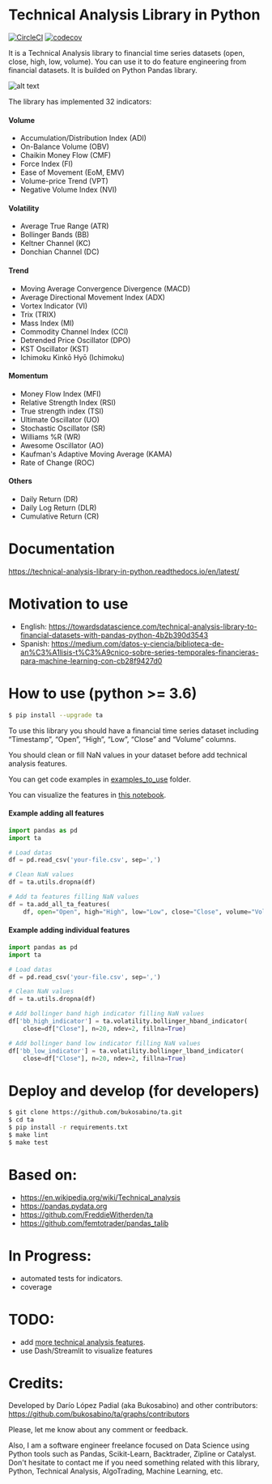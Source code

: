 # Technical Analysis Library in Python

[![CircleCI](https://circleci.com/gh/bukosabino/ta/tree/master.svg?style=svg)](https://circleci.com/gh/bukosabino/ta/tree/master)
[![codecov](https://codecov.io/gh/bukosabino/ta/branch/master/graph/badge.svg)](https://codecov.io/gh/bukosabino/ta)


It is a Technical Analysis library to financial time series datasets (open, close, high, low, volume). You can use it to do feature engineering from financial datasets. It is builded on Python Pandas library.

![alt text](https://raw.githubusercontent.com/bukosabino/ta/master/doc/figure.png)

The library has implemented 32 indicators:

#### Volume

* Accumulation/Distribution Index (ADI)
* On-Balance Volume (OBV)
* Chaikin Money Flow (CMF)
* Force Index (FI)
* Ease of Movement (EoM, EMV)
* Volume-price Trend (VPT)
* Negative Volume Index (NVI)

#### Volatility

* Average True Range (ATR)
* Bollinger Bands (BB)
* Keltner Channel (KC)
* Donchian Channel (DC)

#### Trend

* Moving Average Convergence Divergence (MACD)
* Average Directional Movement Index (ADX)
* Vortex Indicator (VI)
* Trix (TRIX)
* Mass Index (MI)
* Commodity Channel Index (CCI)
* Detrended Price Oscillator (DPO)
* KST Oscillator (KST)
* Ichimoku Kinkō Hyō (Ichimoku)

#### Momentum

* Money Flow Index (MFI)
* Relative Strength Index (RSI)
* True strength index (TSI)
* Ultimate Oscillator (UO)
* Stochastic Oscillator (SR)
* Williams %R (WR)
* Awesome Oscillator (AO)
* Kaufman's Adaptive Moving Average (KAMA)
* Rate of Change (ROC)

#### Others

* Daily Return (DR)
* Daily Log Return (DLR)
* Cumulative Return (CR)


# Documentation

https://technical-analysis-library-in-python.readthedocs.io/en/latest/


# Motivation to use

* English: https://towardsdatascience.com/technical-analysis-library-to-financial-datasets-with-pandas-python-4b2b390d3543
* Spanish: https://medium.com/datos-y-ciencia/biblioteca-de-an%C3%A1lisis-t%C3%A9cnico-sobre-series-temporales-financieras-para-machine-learning-con-cb28f9427d0


# How to use (python >= 3.6)

```sh
$ pip install --upgrade ta
```

To use this library you should have a financial time series dataset including “Timestamp”, “Open”, “High”, “Low”, “Close” and “Volume” columns.

You should clean or fill NaN values in your dataset before add technical analysis features.

You can get code examples in [examples_to_use](https://github.com/bukosabino/ta/tree/master/examples_to_use) folder.

You can visualize the features in [this notebook](https://github.com/bukosabino/ta/blob/master/examples_to_use/visualize_features.ipynb).


#### Example adding all features

```python
import pandas as pd
import ta

# Load datas
df = pd.read_csv('your-file.csv', sep=',')

# Clean NaN values
df = ta.utils.dropna(df)

# Add ta features filling NaN values
df = ta.add_all_ta_features(
    df, open="Open", high="High", low="Low", close="Close", volume="Volume_BTC", fillna=True)
```


#### Example adding individual features

```python
import pandas as pd
import ta

# Load datas
df = pd.read_csv('your-file.csv', sep=',')

# Clean NaN values
df = ta.utils.dropna(df)

# Add bollinger band high indicator filling NaN values
df['bb_high_indicator'] = ta.volatility.bollinger_hband_indicator(
    close=df["Close"], n=20, ndev=2, fillna=True)

# Add bollinger band low indicator filling NaN values
df['bb_low_indicator'] = ta.volatility.bollinger_lband_indicator(
    close=df["Close"], n=20, ndev=2, fillna=True)
```


# Deploy and develop (for developers)

```sh
$ git clone https://github.com/bukosabino/ta.git
$ cd ta
$ pip install -r requirements.txt
$ make lint
$ make test
```


# Based on:

* https://en.wikipedia.org/wiki/Technical_analysis
* https://pandas.pydata.org
* https://github.com/FreddieWitherden/ta
* https://github.com/femtotrader/pandas_talib


# In Progress:

* automated tests for indicators.
* coverage


# TODO:

* add [more technical analysis features](https://en.wikipedia.org/wiki/Technical_analysis).
* use Dash/Streamlit to visualize features


# Credits:

Developed by Darío López Padial (aka Bukosabino) and other contributors: https://github.com/bukosabino/ta/graphs/contributors

Please, let me know about any comment or feedback.

Also, I am a software engineer freelance focused on Data Science using Python tools such as Pandas, Scikit-Learn, Backtrader, Zipline or Catalyst. Don't hesitate to contact me if you need something related with this library, Python, Technical Analysis, AlgoTrading, Machine Learning, etc.
